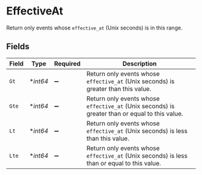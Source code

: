 # EffectiveAt

Return only events whose `effective_at` (Unix seconds) is in this range.


## Fields

| Field                                                                                          | Type                                                                                           | Required                                                                                       | Description                                                                                    |
| ---------------------------------------------------------------------------------------------- | ---------------------------------------------------------------------------------------------- | ---------------------------------------------------------------------------------------------- | ---------------------------------------------------------------------------------------------- |
| `Gt`                                                                                           | **int64*                                                                                       | :heavy_minus_sign:                                                                             | Return only events whose `effective_at` (Unix seconds) is greater than this value.             |
| `Gte`                                                                                          | **int64*                                                                                       | :heavy_minus_sign:                                                                             | Return only events whose `effective_at` (Unix seconds) is greater than or equal to this value. |
| `Lt`                                                                                           | **int64*                                                                                       | :heavy_minus_sign:                                                                             | Return only events whose `effective_at` (Unix seconds) is less than this value.                |
| `Lte`                                                                                          | **int64*                                                                                       | :heavy_minus_sign:                                                                             | Return only events whose `effective_at` (Unix seconds) is less than or equal to this value.    |